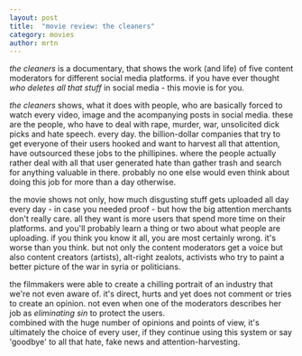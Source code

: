```yaml
---
layout: post
title:  "movie review: the cleaners"
category: movies 
author: mrtn
---
```


*the cleaners* is a documentary, that shows the work (and life) of five content moderators for different social media platforms. if you have ever thought _who deletes all that stuff_ in social media - this movie is for you. 

*the cleaners* shows, what it does with people, who are basically forced to watch every video, image and the acompanying posts in social media. these are the people, who have to deal with rape, murder, war, unsolicited dick picks and hate speech. every day. the billion-dollar companies that try to get everyone of their users hooked and want to harvest all that attention, have outsourced these jobs to the phillipines. where the people actually rather deal with all that user generated hate than gather trash and search for anything valuable in there. probably no one else would even think about doing this job for more than a day otherwise. 

the movie shows not only, how much disgusting stuff gets uploaded all day every day - in case you needed proof - but how the big attention merchants don't really care. all they want is more users that spend more time on their platforms. and you'll probably learn a thing or two about what people are uploading. if you think you know it all, you are most certainly wrong. it's worse than you think. 
but not only the content moderators get a voice but also content creators (artists), alt-right zealots, activists who try to paint a better picture of the war in syria or politicians. 

the filmmakers were able to create a chilling portrait of an industry that we're not even aware of. it's direct, hurts and yet does not comment or tries to create an opinion. not even when one of the moderators describes her job as _eliminating sin_ to protect the users.  
combined with the huge number of opinions and points of view, it's ultimately the choice of every user, if they continue using this system or say 'goodbye' to all that hate, fake news and attention-harvesting. 


